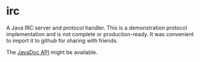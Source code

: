 irc
====

A Java IRC server and protocol handler. This is a demonstration
protocol implementation and is not complete or production-ready.
It was convenient to import it to github for sharing with friends.

The [JavaDoc API](http://shevek.github.io/irc/docs/javadoc/)
might be available.

